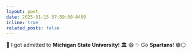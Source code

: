 ```yaml
---
layout: post
date: 2025-01-15 07:59:00-0400
inline: true
related_posts: false
---
```


💚 I got admitted to **Michigan State University**! 🏛️ :smile: :sparkles: Go **Spartans**! 🟢⚪

